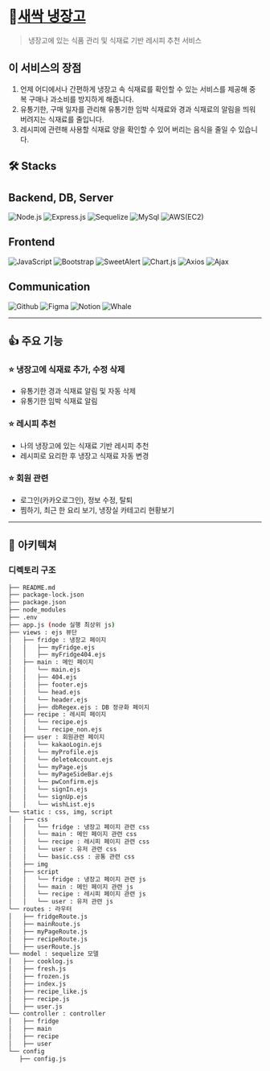 # 🌱<a href="http://15.164.224.195:8080/">새싹 냉장고</a>

> 냉장고에 있는 식품 관리 및 식재료 기반 레시피 추천 서비스

## 이 서비스의 장점

1. 언제 어디에서나 간편하게 냉장고 속 식재료를 확인할 수 있는 서비스를 제공해 중복 구매나 과소비를 방지하게 해줍니다.
2. 유통기한, 구매 일자를 관리해 유통기한 임박 식재료와 경과 식재료의 알림을 띄워 버려지는 식재료를 줄입니다.
3. 레시피에 관련해 사용할 식재료 양을 확인할 수 있어 버리는 음식을 줄일 수 있습니다.

## 🛠️ Stacks

## Backend, DB, Server

![Node.js](https://img.shields.io/badge/-Node.js-%23339933)
![Express.js](https://img.shields.io/badge/-Expess.js-%23000000)
![Sequelize](https://img.shields.io/badge/-Sequelize-%2352B0E7)
![MySql](https://img.shields.io/badge/-Mysql-%234479A1)
![AWS(EC2)](<https://img.shields.io/badge/-AWS(EC2)-%23232F3E>)

## Frontend

![JavaScript](https://img.shields.io/badge/-JavaScript-%23F7DF1E)
![Bootstrap](https://img.shields.io/badge/-Bootstrap-%237952B3)
![SweetAlert](https://img.shields.io/badge/-SweetAlert-%23F48FB1)
![Chart.js](https://img.shields.io/badge/-Chart.js-%23FF6384)
![Axios](https://img.shields.io/badge/-Axios-%235A29E4)
![Ajax](https://img.shields.io/badge/-Ajax-%2364B5F6)

## Communication

![Github](https://img.shields.io/badge/-Github-%23181717)
![Figma](https://img.shields.io/badge/-Figma-%23F24E1E)
![Notion](https://img.shields.io/badge/-Notion-%23000000)
![Whale](https://img.shields.io/badge/-Whale-%2300A1E0)

---

## 👍 주요 기능

### ⭐️ 냉장고에 식재료 추가, 수정 삭제

- 유통기한 경과 식재료 알림 및 자동 삭제
- 유통기한 임박 식재료 알림

### ⭐️ 레시피 추천

- 나의 냉장고에 있는 식재료 기반 레시피 추천
- 레시피로 요리한 후 냉장고 식재료 자동 변경

### ⭐️ 회원 관련

- 로그인(카카오로그인), 정보 수정, 탈퇴
- 찜하기, 최근 한 요리 보기, 냉장실 카테고리 현황보기

---

## 📌 아키텍쳐

### 디렉토리 구조

```bash
├── README.md
├── package-lock.json
├── package.json
├── node_modules
├── .env
├── app.js (node 실행 최상위 js)
├── views : ejs 뷰단
│   ├── fridge : 냉장고 페이지
│   │   ├── myFridge.ejs
│   │   ├── myFridge404.ejs
│   ├── main : 메인 페이지
│   │   └── main.ejs
│   │   ├── 404.ejs
│   │   ├── footer.ejs
│   │   └── head.ejs
│   │   └── header.ejs
│   │   ├── dbRegex.ejs : DB 정규화 페이지
│   ├── recipe : 레시피 페이지
│   │   └── recipe.ejs
│   │   └── recipe_non.ejs
│   ├── user : 회원관련 페이지
│   │   └── kakaoLogin.ejs
│   │   └── myProfile.ejs
│   │   └── deleteAccount.ejs
│   │   └── myPage.ejs
│   │   └── myPageSideBar.ejs
│   │   └── pwConfirm.ejs
│   │   └── signIn.ejs
│   │   └── signUp.ejs
│   │   └── wishList.ejs
└── static : css, img, script
│   ├── css
│   │   └── fridge : 냉장고 페이지 관련 css
│   │   └── main : 메인 페이지 관련 css
│   │   └── recipe : 레시피 페이지 관련 css
│   │   └── user : 유저 관련 css
│   │   └── basic.css : 공통 관련 css
│   ├── img
│   ├── script
│   │   └── fridge : 냉장고 페이지 관련 js
│   │   └── main : 메인 페이지 관련 js
│   │   └── recipe : 레시피 페이지 관련 js
│   │   └── user : 유저 관련 js
└── routes : 라우터
│   ├── fridgeRoute.js
│   ├── mainRoute.js
│   ├── myPageRoute.js
│   ├── recipeRoute.js
│   ├── userRoute.js
└── model : sequelize 모델
│   ├── cooklog.js
│   ├── fresh.js
│   ├── frozen.js
│   ├── index.js
│   ├── recipe_like.js
│   ├── recipe.js
│   ├── user.js
└── controller : controller
│   ├── fridge
│   ├── main
│   ├── recipe
│   ├── user
└── config
   ├── config.js


```
